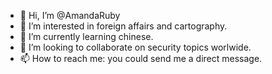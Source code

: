 - 👋 Hi, I’m @AmandaRuby
- 👀 I’m interested in foreign affairs and cartography.
- 🌱 I’m currently learning chinese.
- 💞️ I’m looking to collaborate on security topics worlwide.
- 📫 How to reach me: you could send me a direct message.

<!---
AmandaRuby/AmandaRuby is a ✨ special ✨ repository because its `README.md` (this file) appears on your GitHub profile.
You can click the Preview link to take a look at your changes.
--->
